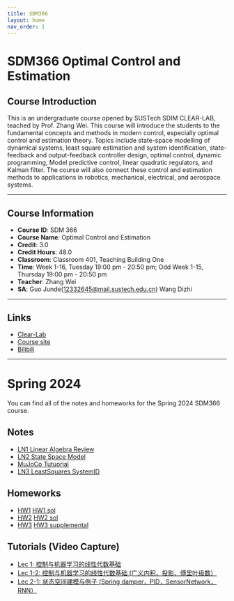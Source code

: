```yaml
---
title: SDM366
layout: home
nav_order: 1
---
```


# SDM366 Optimal Control and Estimation

## Course Introduction

This is an undergraduate course opened by SUSTech SDIM CLEAR-LAB, teached by Prof. Zhang Wei. This course will introduce the students to the fundamental concepts and methods in modern control, especially optimal control and estimation theory. Topics include state-space modelling of dynamical systems, least square estimation and system identification, state-feedback and output-feedback controller design, optimal control, dynamic programming, Model predictive control, linear quadratic regulators, and Kalman filter. The course will also connect these control and estimation methods to applications in robotics, mechanical, electrical, and aerospace systems.

----

## Course Information

- **Course ID**: SDM 366
- **Course Name**: Optimal Control and Estimation
- **Credit**: 3.0	
- **Credit Hours**: 48.0
- **Classroom**: Classroom 401, Teaching Building One
- **Time**: Week 1-16, Tuesday 19:00 pm - 20:50 pm; Odd Week 1-15, Thursday 19:00 pm - 20:50 pm
- **Teacher**: Zhang Wei
- **SA**: Guo Junde(12332645@mail.sustech.edu.cn) Wang Dizhi

----

## Links

- [Clear-Lab](https://www.wzhanglab.site)
- [Course site](https://clearlab-sustech.github.io/SDM366-Sp24)
- [Bilibili](https://space.bilibili.com/474380277)

----

# Spring 2024

You can find all of the notes and homeworks for the Spring 2024 SDM366 course.

## Notes

- [LN1 Linear Algebra Review](https://github.com/clearlab-sustech/SDM366-Sp24/raw/master/assets/files/LN1_LinearAlgebraReview.pdf)
- [LN2 State Space Model](https://github.com/clearlab-sustech/SDM366-Sp24/raw/master/assets/files/LN2_Sp24_StateSpaceModel.pdf)
- [MuJoCo Tutuorial](https://github.com/clearlab-sustech/SDM366-Sp24/raw/master/assets/files/MuJoCo_Tutorial.pptx)
- [LN3 LeastSquares SystemID](https://github.com/clearlab-sustech/SDM366-Sp24/raw/master/assets/files/LN3_Sp24_LeastSquares_SystemID.pdf)

## Homeworks

- [HW1](https://github.com/clearlab-sustech/SDM366-Sp24/raw/master/assets/files/SDM_Optimal_Control_and_Estimation_HW1.pdf) [HW1 sol](https://github.com/clearlab-sustech/SDM366-Sp24/raw/master/assets/files/SDM_Optimal_Control_and_Estimation_HW1_sol.pdf)
- [HW2](https://github.com/clearlab-sustech/SDM366-Sp24/raw/master/assets/files/SDM_Optimal_Control_and_Estimation_HW2.pdf) [HW2 sol](https://github.com/clearlab-sustech/SDM366-Sp24/raw/master/assets/files/SDM_Optimal_Control_and_Estimation_HW2_sol.pdf)
- [HW3](https://github.com/clearlab-sustech/SDM366-Sp24/raw/master/assets/files/SDM_Optimal_Control_and_Estimation_HW3.pdf) [HW3 supplemental](https://github.com/clearlab-sustech/SDM366-Sp24/raw/master/assets/files/supplementalHW3.pdf)


## Tutorials (Video Capture)

- [Lec 1: 控制与机器学习的线性代数基础](https://www.bilibili.com/video/BV16v421r7bU/?spm_id_from=333.788)
- [Lec 1-2: 控制与机器学习的线性代数基础 (广义内积、投影、傅里叶级数）](https://www.bilibili.com/video/BV1xt421b7P5/?spm_id_from=333.788)
- [Lec 2-1: 状态空间建模与例子 (Spring damper，PID，SensorNetwork，RNN）](https://www.bilibili.com/video/BV1Sv421r7HC/?spm_id_from=333.788)
